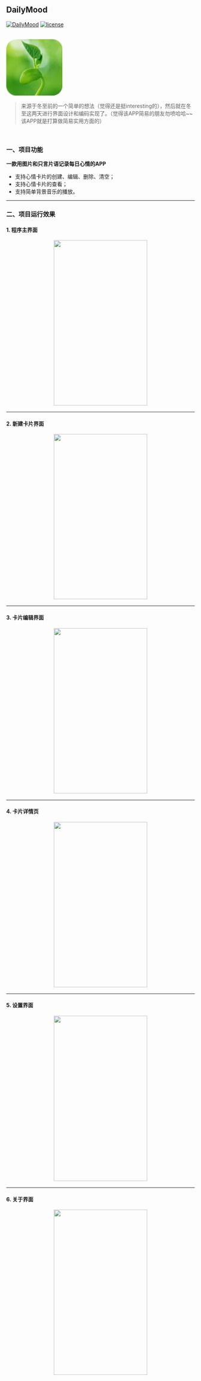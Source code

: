## DailyMood

[![DailyMood](https://img.shields.io/badge/DailyMood-v1.2-brightgreen.svg)](https://github.com/Yuziquan/DailyMood)
[![license](https://img.shields.io/packagist/l/doctrine/orm.svg)](https://github.com/Yuziquan/DailyMood/blob/master/LICENSE)

<br/>

<img src="https://github.com/Yuziquan/DailyMood/blob/master/Screenshots/app_icon.png" width=150 height=150 />





> 来源于冬至前的一个简单的想法（觉得还是挺interesting的），然后就在冬至这两天进行界面设计和编码实现了。（觉得该APP简易的朋友勿喷哈哈~~该APP就是打算做简易实用方面的）

<br/>

### 一、项目功能

**一款用图片和只言片语记录每日心情的APP**

* 支持心情卡片的创建、编辑、删除、清空；
* 支持心情卡片的查看；
* 支持简单背景音乐的播放。

***

### 二、项目运行效果

#### 1. 程序主界面

<div align=center>

<img src="" width=250 height=440 />

</div>

***

#### 2.  新建卡片界面

<div align=center> 

<img src="" width=250 height=440 />

</div>

***

#### 3. 卡片编辑界面

<div align=center> 

<img src="" width=250 height=440 />

</div>

***

#### 4. 卡片详情页
<div align=center> 

<img src="" width=250 height=440 />

</div>

***




#### 5. 设置界面

<div align=center> 

<img src="" width=250 height=440 />

</div>

***

#### 6. 关于界面
<div align=center> 

<img src="" width=250 height=440 />

</div>





